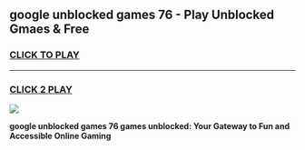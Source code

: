 
## google unblocked games 76 - Play Unblocked Gmaes & Free
<h3>
<a href="https://premium.freeplayer.one?title=google_unblocked_games_76&ref=19F">CLICK TO PLAY</a></h3>
<hr>

<h3>
<a href="https://premium.freeplayer.one?title=google_unblocked_games_76&ref=19F">CLICK 2 PLAY</a>
  
</h3>

<a href="https://premium.freeplayer.one?title=google_unblocked_games_76&ref=19F/"><img src="https://clearcache.store/games.png"></a>


**google unblocked games 76 games unblocked: Your Gateway to Fun and Accessible Online Gaming**
